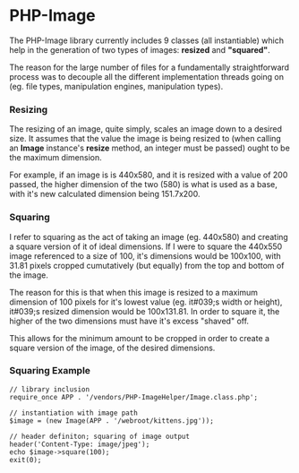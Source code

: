 PHP-Image
===
The PHP-Image library currently includes 9 classes (all instantiable) which help
in the generation of two types of images: **resized** and
**&quot;squared&quot;**.

The reason for the large number of files for a fundamentally straightforward
process was to decouple all the different implementation threads going on (eg.
file types, manipulation engines, manipulation types).

### Resizing
The resizing of an image, quite simply, scales an image down to a desired size.
It assumes that the value the image is being resized to (when calling an
**Image** instance&#039;s **resize** method, an integer must be passed) ought to
be the maximum dimension.

For example, if an image is is 440x580, and it is resized with a value of 200
passed, the higher dimension of the two (580) is what is used as a base, with
it&#039;s new calculated dimension being 151.7x200.

### Squaring
I refer to squaring as the act of taking an image (eg. 440x580) and creating a
square version of it of ideal dimensions. If I were to square the 440x550 image
referenced to a size of 100, it&#039;s dimensions would be 100x100, with
31.81 pixels cropped cumutatively (but equally) from the top and bottom of the
image.

The reason for this is that when this image is resized to a maximum dimension of
100 pixels for it&#039;s lowest value (eg. it#039;s width or height), it#039;s
resized dimension would be 100x131.81. In order to square it, the higher of the
two dimensions must have it&#039;s excess &quot;shaved&quot; off.

This allows for the minimum amount to be cropped in order to create a square
version of the image, of the desired dimensions.

### Squaring Example

    // library inclusion
    require_once APP . '/vendors/PHP-ImageHelper/Image.class.php';
    
    // instantiation with image path
    $image = (new Image(APP . '/webroot/kittens.jpg'));
    
    // header definiton; squaring of image output
    header('Content-Type: image/jpeg');
    echo $image->square(100);
    exit(0);

